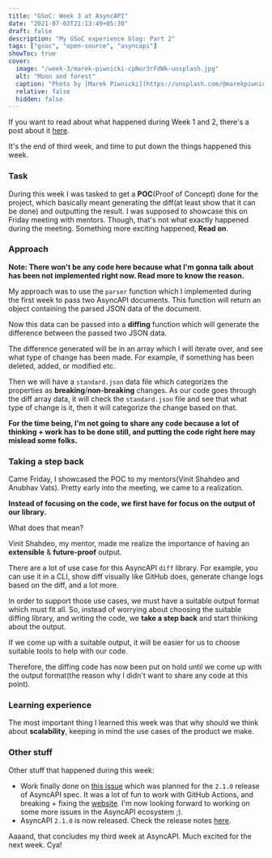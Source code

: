 ```yaml
---
title: "GSoC: Week 3 at AsyncAPI"
date: "2021-07-03T21:13:49+05:30"
draft: false
description: "My GSoC experience blog: Part 2"
tags: ["gsoc", "open-source", "asyncapi"]
showToc: true
cover:
  image: "/week-3/marek-piwnicki-cpNor3rFdWk-unsplash.jpg"
  alt: "Moon and forest"
  caption: "Photo by [Marek Piwnicki](https://unsplash.com/@marekpiwnicki) on [Unsplash](https://unsplash.com/)"
  relative: false
  hidden: false
---
```


If you want to read about what happened during Week 1 and 2, there's a post about it [here](https://aayushmau5.github.io/posts/week-1-2-at-asyncapi).

It's the end of third week, and time to put down the things happened this week.

### Task

During this week I was tasked to get a **POC**(Proof of Concept) done for the project, which basically meant generating the diff(at least show that it can be done) and outputting the result. I was supposed to showcase this on Friday meeting with mentors. Though, that's not what exactly happened during the meeting. Something more exciting happened, **Read on**.

### Approach

**Note: There won't be any code here because what I'm gonna talk about has been not implemented right now. Read more to know the reason.**

My approach was to use the `parser` function which I implemented during the first week to pass two AsyncAPI documents. This function will return an object containing the parsed JSON data of the document.

Now this data can be passed into a **diffing** function which will generate the difference between the passed two JSON data.

The difference generated will be in an array which I will iterate over, and see what type of change has been made. For example, if something has been deleted, added, or modified etc.

Then we will have a `standard.json` data file which categorizes the properties as **breaking**/**non-breaking** changes. As our code goes through the diff array data, it will check the `standard.json` file and see that what type of change is it, then it will categorize the change based on that.

**For the time being, I'm not going to share any code because a lot of thinking + work has to be done still, and putting the code right here may mislead some folks.**

### Taking a step back

Came Friday, I showcased the POC to my mentors(Vinit Shahdeo and Anubhav Vats). Pretty early into the meeting, we came to a realization.

**Instead of focusing on the code, we first have for focus on the output of our library.**

What does that mean?

Vinit Shahdeo, my mentor, made me realize the importance of having an **extensible** & **future-proof** output.

There are a lot of use case for this AsyncAPI `diff` library. For example, you can use it in a CLI, show diff visually like GitHub does, generate change logs based on the diff, and a lot more.

In order to support those use cases, we must have a suitable output format which must fit all. So, instead of worrying about choosing the suitable diffing library, and writing the code, we **take a step back** and start thinking about the output.

If we come up with a suitable output, it will be easier for us to choose suitable tools to help with our code.

Therefore, the diffing code has now been put on hold until we come up with the output format(the reason why I didn't want to share any code at this point).

### Learning experience

The most important thing I learned this week was that why should we think about **scalability**, keeping in mind the use cases of the product we make.

### Other stuff

Other stuff that happened during this week:

- Work finally done on [this issue](https://github.com/asyncapi/website/issues/86) which was planned for the `2.1.0` release of AsyncAPI spec. It was a lot of fun to work with GitHub Actions, and breaking + fixing the [website](https://www.asyncapi.com). I'm now looking forward to working on some more issues in the AsyncAPI ecosystem ;).
- AsyncAPI `2.1.0` is now released. Check the release notes [here](https://www.asyncapi.com/blog/release-notes-2.1.0).

Aaaand, that concludes my third week at AsyncAPI. Much excited for the next week. Cya!

